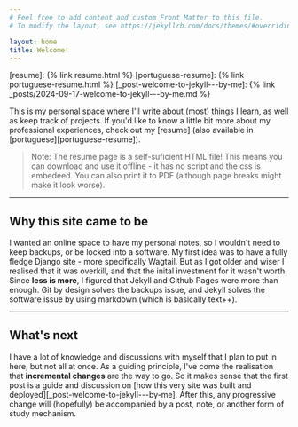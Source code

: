 ```yaml
---
# Feel free to add content and custom Front Matter to this file.
# To modify the layout, see https://jekyllrb.com/docs/themes/#overriding-theme-defaults

layout: home
title: Welcome!
---
```

[resume]: {% link resume.html %}
[portuguese-resume]: {% link portuguese-resume.html %}
[_post-welcome-to-jekyll---by-me]: {% link _posts/2024-09-17-welcome-to-jekyll---by-me.md %}

This is my personal space where I'll write about (most) things I learn, as well as keep track of projects.
If you'd like to know a little bit more about my professional experiences, check out my [resume] (also available in [portuguese][portuguese-resume]).

> Note: The resume page is a self-suficient HTML file! This means you can download and use it offline - it has no script and the css is embedeed.
> You can also print it to PDF (although page breaks might make it look worse).

---

## Why this site came to be

I wanted an online space to have my personal notes, so I wouldn't need to keep backups, or be locked into a software. My first idea was to have a fully fledge Django site - more specifically Wagtail. But as I got older and wiser I realised that it was overkill, and that the inital investment for it wasn't worth. Since **less is more**, I figured that Jekyll and Github Pages were more than enough. Git by design solves the backups issue, and Jekyll solves the software issue by using markdown (which is basically text++).

---

## What's next

I have a lot of knowledge and discussions with myself that I plan to put in here, but not all at once. As a guiding principle, I've come the realisation that **incremental changes** are the way to go. So it makes sense that the first post is a guide and discussion on [how this very site was built and deployed][_post-welcome-to-jekyll---by-me]. After this, any progressive change will (hopefully) be accompanied by a post, note, or another form of study mechanism. 

